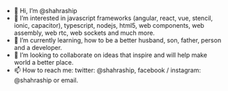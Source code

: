 - 👋 Hi, I’m @shahraship
- 👀 I’m interested in javascript frameworks (angular, react, vue, stencil, ionic, capacitor), typescript, nodejs, html5, web components, web assembly, web rtc, web sockets and much more.
- 🌱 I’m currently learning, how to be a better husband, son, father, person and a developer.
- 💞️ I’m looking to collaborate on ideas that inspire and will help make world a better place.
- 📫 How to reach me: twitter: @shahraship, facebook / instagram: @shahraship or email.
